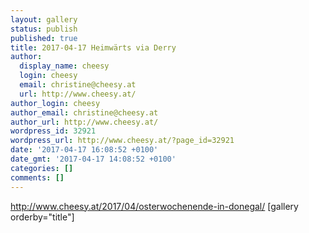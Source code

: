 ```yaml
---
layout: gallery
status: publish
published: true
title: 2017-04-17 Heimwärts via Derry
author:
  display_name: cheesy
  login: cheesy
  email: christine@cheesy.at
  url: http://www.cheesy.at/
author_login: cheesy
author_email: christine@cheesy.at
author_url: http://www.cheesy.at/
wordpress_id: 32921
wordpress_url: http://www.cheesy.at/?page_id=32921
date: '2017-04-17 16:08:52 +0100'
date_gmt: '2017-04-17 14:08:52 +0100'
categories: []
comments: []
---
```

http://www.cheesy.at/2017/04/osterwochenende-in-donegal/
[gallery orderby="title"]

